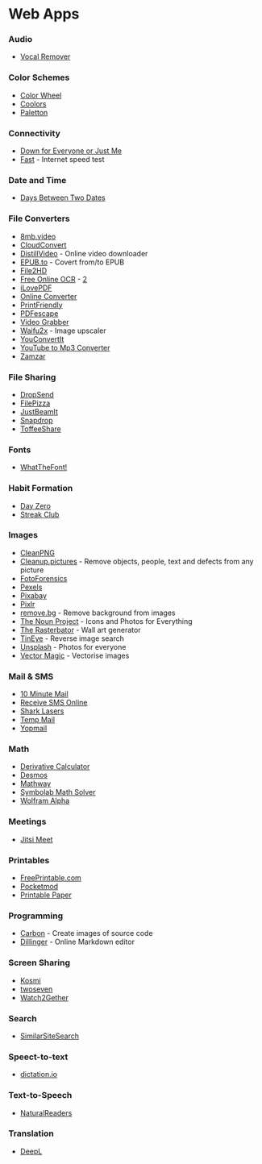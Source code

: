 # Web Apps

### Audio

* [Vocal Remover](https://vocalremover.org)

### Color Schemes

* [Color Wheel](https://color.adobe.com/create/color-wheel)
* [Coolors](https://coolors.co)
* [Paletton](https://paletton.com)

### Connectivity

* [Down for Everyone or Just Me](https://downforeveryoneorjustme.com)
* [Fast](https://fast.com) - Internet speed test

### Date and Time

* [Days Between Two Dates](https://www.timeanddate.com/date/duration.html)

### File Converters

* [8mb.video](https://8mb.video)
* [CloudConvert](https://cloudconvert.com)
* [DistillVideo](https://distillvideo.com) - Online video downloader
* [EPUB.to](https://epub.to) - Covert from/to EPUB
* [File2HD](http://file2hd.com)
* [Free Online OCR](https://www.newocr.com) - [2](https://www.onlineocr.net)
* [iLovePDF](https://www.ilovepdf.com)
* [Online Converter](https://www.online-convert.com)
* [PrintFriendly](https://www.printfriendly.com)
* [PDFescape](https://www.pdfescape.com/windows/)
* [Video Grabber](https://www.videograbber.net)
* [Waifu2x](https://waifu2x.me) - Image upscaler
* [YouConvertIt](https://www.youconvertit.com/ConvertFiles.aspx)
* [YouTube to Mp3 Converter](https://www.videograbber.net)
* [Zamzar](https://www.zamzar.com)

### File Sharing

* [DropSend](https://www.dropsend.com)
* [FilePizza](https://file.pizza)
* [JustBeamIt](https://justbeamit.com)
* [Snapdrop](https://snapdrop.net)
* [ToffeeShare](https://toffeeshare.com)

### Fonts

* [WhatTheFont!](https://www.myfonts.com/WhatTheFont/)

### Habit Formation

* [Day Zero](https://dayzeroproject.com)
* [Streak Club](https://streak.club)

### Images

* [CleanPNG](https://www.cleanpng.com)
* [Cleanup.pictures](https://cleanup.pictures) - Remove objects, people, text and defects from any picture
* [FotoForensics](https://fotoforensics.com)
* [Pexels](https://www.pexels.com)
* [Pixabay](https://pixabay.com/it/)
* [Pixlr](https://pixlr.com/it/)
* [remove.bg](https://www.remove.bg) - Remove background from images
* [The Noun Project](https://thenounproject.com) - Icons and Photos for Everything
* [The Rasterbator](https://rasterbator.net) - Wall art generator
* [TinEye](https://tineye.com) - Reverse image search
* [Unsplash](https://unsplash.com) - Photos for everyone
* [Vector Magic](https://vectormagic.com) - Vectorise images

### Mail & SMS

* [10 Minute Mail](https://10minutemail.com)
* [Receive SMS Online](https://www.receivesms.co)
* [Shark Lasers](https://www.sharklasers.com)
* [Temp Mail](https://temp-mail.org)
* [Yopmail](https://yopmail.com/it/)

### Math

* [Derivative Calculator](https://www.derivative-calculator.net)
* [Desmos](https://www.desmos.com/calculator)
* [Mathway](https://www.mathway.com)
* [Symbolab Math Solver](https://www.symbolab.com)
* [Wolfram Alpha](https://www.wolframalpha.com)

### Meetings

* [Jitsi Meet](https://meet.jit.si)

### Printables

* [FreePrintable.com](https://www.freeprintable.com)
* [Pocketmod](https://pocketmod.com)
* [Printable Paper](https://www.printablepaper.net)

### Programming

* [Carbon](https://carbon.now.sh) - Create images of source code
* [Dillinger](https://dillinger.io) - Online Markdown editor

### Screen Sharing

* [Kosmi](https://kosmi.io)
* [twoseven](https://twoseven.xyz)
* [Watch2Gether](https://w2g.tv)

### Search

* [SimilarSiteSearch](https://www.similarsitesearch.com)

### Speect-to-text

* [dictation.io](https://dictation.io)

### Text-to-Speech

* [NaturalReaders](https://www.naturalreaders.com/online/)

### Translation

* [DeepL](https://www.deepl.com/translator)
